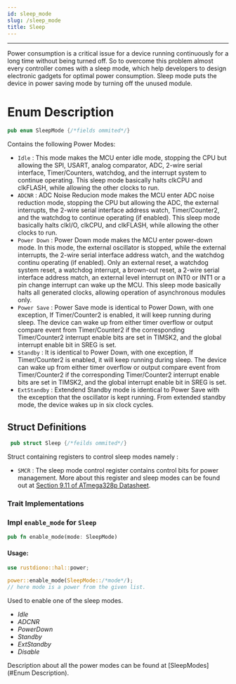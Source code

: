 ```yaml
---
id: sleep_mode
slug: /sleep_mode
title: Sleep
---
```


----

Power consumption is a critical issue for a device running continuously for a long time without being turned off. So to overcome this problem almost every controller comes with a sleep mode, which help developers to design electronic gadgets for optimal power consumption. Sleep mode puts the device in power saving mode by turning off the unused module.

# Enum Description

```rust
pub enum SleepMode {/*fields ommited*/}
```

Contains the following Power Modes:

* `Idle` : This  mode makes the MCU enter idle mode, stopping the CPU but allowing the SPI, USART, analog comparator, ADC, 2-wire serial interface, Timer/Counters, watchdog, and the interrupt system to continue operating. This sleep mode basically halts clkCPU and clkFLASH, while allowing the other clocks to run.
* `ADCNR` : ADC Noise Reducion mode makes the MCU enter ADC noise reduction mode, stopping the CPU but allowing the ADC, the external interrupts, the 2-wire serial interface address watch, Timer/Counter2, and the watchdog to continue operating (if enabled). This sleep mode basically halts clkI/O, clkCPU, and clkFLASH, while allowing the other clocks to run.
* `Power Down` : Power Down mode makes the MCU enter power-down mode. In this mode, the external oscillator is stopped, while the external interrupts, the 2-wire serial interface address watch, and the watchdog continu operating (if enabled). Only an external reset, a watchdog system reset, a watchdog interrupt, a brown-out reset, a 2-wire serial interface address match, an external level interrupt on INT0 or INT1  or a pin change interrupt can wake up the MCU. This sleep mode basically halts all generated clocks, allowing operation of asynchronous modules only.
* `Power Save` : Power Save mode is identical to Power Down, with one exception, If Timer/Counter2 is enabled, it will keep running during sleep. The device can wake up from either timer overflow or output  compare event from Timer/Counter2 if the corresponding Timer/Counter2 interrupt enable bits are set in TIMSK2, and the global interrupt enable bit in SREG is set.
* `Standby` : It is identical to Power Down, with one exception, If Timer/Counter2 is enabled, it will keep running during sleep. The device can wake up from either timer overflow or output compare event from Timer/Counter2 if the corresponding Timer/Counter2 interrupt enable bits are set in TIMSK2, and the global interrupt enable bit in SREG is set.
* `ExtStandby` : Extendend Standby mode is identical to Power Save with the exception that the oscillator is kept running. From extended standby mode, the device wakes up in six clock cycles.

## Struct Definitions

```rust
 pub struct Sleep {/*feilds ommited*/}
```

Struct containing registers to control sleep modes namely :

* `SMCR` : The sleep mode control register contains control bits for power management. More about this register and sleep modes can be found out at [Section 9.11 of ATmega328p Datasheet](t.ly/dBh5).

### Trait Implementations

### Impl `enable_mode` for `Sleep`

```rust
pub fn enable_mode(mode: SleepMode) 
```

#### Usage:

```rust
use rustdiono::hal::power;

power::enable_mode(SleepMode::/*mode*/);
// here mode is a power from the given list.
```

Used to enable one of the sleep modes.

* *Idle*
* *ADCNR*
* *PowerDown*
* *Standby*
* *ExtStandby*
* *Disable*

Description about all the power modes can be found at [SleepModes](#Enum Description).
